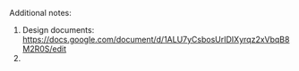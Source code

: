 Additional notes: 
  1. Design documents: https://docs.google.com/document/d/1ALU7yCsbosUrIDIXyrqz2xVbqB8M2R0S/edit
  2. 
